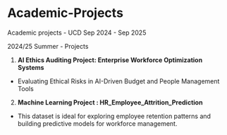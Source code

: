 # Academic-Projects
Academic projects - UCD Sep 2024 - Sep 2025

2024/25 Summer - Projects

1. **AI Ethics Auditing Project: Enterprise Workforce Optimization Systems**
- Evaluating Ethical Risks in AI-Driven Budget and People Management Tools

2. **Machine Learning Project :  HR_Employee_Attrition_Prediction**
- This dataset is ideal for exploring employee retention patterns and building predictive models for workforce management.
